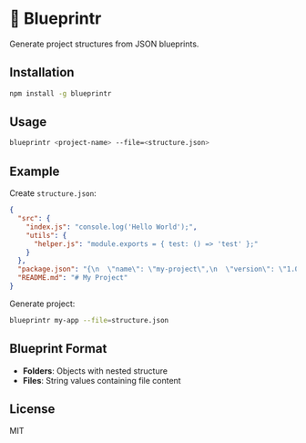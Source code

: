 # 🧱 Blueprintr

Generate project structures from JSON blueprints.

## Installation

```bash
npm install -g blueprintr
```

## Usage

```bash
blueprintr <project-name> --file=<structure.json>
```

## Example

Create `structure.json`:
```json
{
  "src": {
    "index.js": "console.log('Hello World');",
    "utils": {
      "helper.js": "module.exports = { test: () => 'test' };"
    }
  },
  "package.json": "{\n  \"name\": \"my-project\",\n  \"version\": \"1.0.0\"\n}",
  "README.md": "# My Project"
}
```

Generate project:
```bash
blueprintr my-app --file=structure.json
```

## Blueprint Format

- **Folders**: Objects with nested structure
- **Files**: String values containing file content

## License

MIT